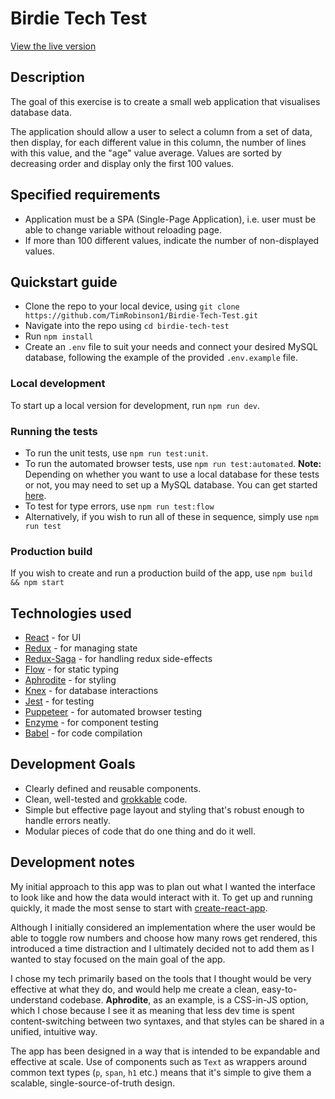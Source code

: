 Birdie Tech Test
==============
[View the live version](https://tim-robinson-birdie-12-18-cehhryequc.now.sh/)


Description
-----------
The goal of this exercise is to create a small web application that visualises database data.

The application should allow a user to select a column from a set of data, then display, for each different value in this column, the number of lines with this value, and the "age" value average. Values are sorted by decreasing order and display only the first 100 values.

Specified requirements
------------
* Application must be a SPA (Single-Page Application), i.e. user must be able to change
variable without reloading page.
* If more than 100 different values, indicate the number of non-displayed values.

Quickstart guide
---------------
* Clone the repo to your local device, using `git clone https://github.com/TimRobinson1/Birdie-Tech-Test.git`
* Navigate into the repo using `cd birdie-tech-test`
* Run `npm install`
* Create an `.env` file to suit your needs and connect your desired MySQL database, following the example of the provided `.env.example` file.

### Local development
To start up a local version for development, run `npm run dev`.

### Running the tests
* To run the unit tests, use `npm run test:unit`.
* To run the automated browser tests, use `npm run test:automated`. **Note:** Depending on whether you want to use a local database for these tests or not, you may need to set up a MySQL database. You can get started [here](https://dev.mysql.com/doc/mysql-getting-started/en/).
* To test for type errors, use `npm run test:flow`
* Alternatively, if you wish to run all of these in sequence, simply use `npm run test`

### Production build
If you wish to create and run a production build of the app, use `npm build && npm start`

Technologies used
------------
* [React](https://reactjs.org/) - for UI
* [Redux](https://redux.js.org/) - for managing state
* [Redux-Saga](https://redux-saga.js.org/) - for handling redux side-effects
* [Flow](https://flow.org/) - for static typing
* [Aphrodite](https://github.com/Khan/aphrodite) - for styling
* [Knex](https://knexjs.org/) - for database interactions
* [Jest](https://jestjs.io/) - for testing
* [Puppeteer](https://pptr.dev/) - for automated browser testing
* [Enzyme](https://airbnb.io/enzyme/) - for component testing
* [Babel](https://babeljs.io/) - for code compilation

Development Goals
-------------
* Clearly defined and reusable components.
* Clean, well-tested and [grokkable](https://en.wikipedia.org/wiki/Grok) code.
* Simple but effective page layout and styling that's robust enough to handle errors neatly.
* Modular pieces of code that do one thing and do it well.

Development notes
-------------
My initial approach to this app was to plan out what I wanted the interface to look like and how the data would interact with it. To get up and running quickly, it made the most sense to start with [create-react-app](https://facebook.github.io/create-react-app/).

Although I initially considered an implementation where the user would be able to toggle row numbers and choose how many rows get rendered, this introduced a time distraction and I ultimately decided not to add them as I wanted to stay focused on the main goal of the app.

I chose my tech primarily based on the tools that I thought would be very effective at what they do, and would help me create a clean, easy-to-understand codebase. **Aphrodite**, as an example, is a CSS-in-JS option, which I chose because I see it as meaning that less dev time is spent content-switching between two syntaxes, and that styles can be shared in a unified, intuitive way.

The app has been designed in a way that is intended to be expandable and effective at scale. Use of components such as `Text` as wrappers around common text types (`p`, `span`, `h1` etc.) means that it's simple to give them a scalable, single-source-of-truth design.

